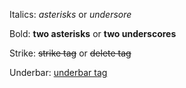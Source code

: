 Italics: *asterisks* or _undersore_

Bold: **two asterisks** or __two underscores__

Strike: <s>strike tag</s> or <del>delete tag</del>

Underbar: <u>underbar tag</u>
